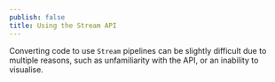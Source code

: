 ```yaml
---
publish: false
title: Using the Stream API
---
```

Converting code to use `Stream` pipelines can be slightly difficult due to multiple reasons, such as unfamiliarity with the API, or an inability to visualise.